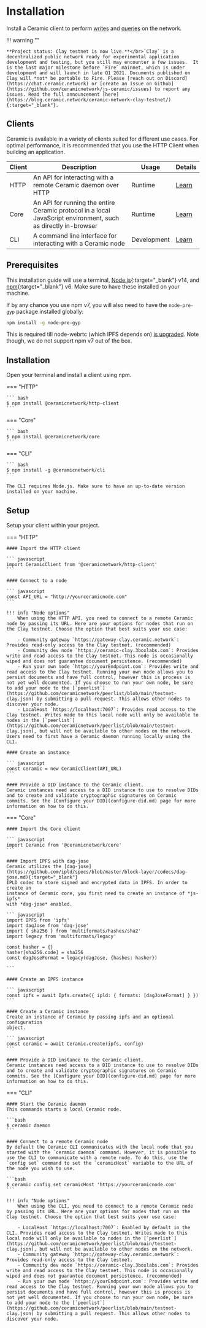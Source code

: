 # Installation
Install a Ceramic client to perform [writes](./writes.md) and [queries](./queries.md) on the network.

!!! warning ""
    
    **Project status: Clay testnet is now live.**</br>`Clay` is a decentralized public network ready for experimental application development and testing, but you still may encounter a few issues.  It is the last major milestone before `Fire` mainnet, which is under development and will launch in late Q1 2021. Documents published on Clay will *not* be portable to Fire. Please [reach out on Discord](https://chat.ceramic.network) or [create an issue on Github](https://github.com/ceramicnetwork/js-ceramic/issues) to report any issues. Read the full announcement [here](https://blog.ceramic.network/ceramic-network-clay-testnet/){:target="_blank"}.


## **Clients**
Ceramic is available in a variety of clients suited for different use cases. For optimal performance, it is recommended that you use the HTTP Client when building an application.

Client | Description | Usage | Details |
| ------ | ----- | ---- | --- |
| HTTP | An API for interacting with a remote Ceramic daemon over HTTP | Runtime | [Learn](../reference/javascript/clients.md) |
| Core | An API for running the entire Ceramic protocol in a local JavaScript environment, such as directly in-browser | Runtime | [Learn](../reference/javascript/clients.md) |
| CLI | A command line interface for interacting with a Ceramic node | Development | [Learn](../reference/javascript/clients.md) |

## **Prerequisites**

This installation guide will use a terminal, [Node.js](https://nodejs.org/en/){:target="_blank"} v14, and [npm](https://www.npmjs.com/get-npm){:target="_blank"} v6. Make sure to have these installed on your machine.

If by any chance you use npm v7, you will also need to have the `node-pre-gyp` package installed globally:
```bash
npm install -g node-pre-gyp
```
This is required till node-webrtc (which IPFS depends on) [is upgraded](https://github.com/node-webrtc/node-webrtc/pull/694).
Note though, we do not support npm v7 out of the box.

## **Installation**
Open your terminal and install a client using npm.

=== "HTTP"

    ``` bash
    $ npm install @ceramicnetwork/http-client
    ```

=== "Core"

    ``` bash
    $ npm install @ceramicnetwork/core
    ```

=== "CLI"

    ``` bash
    $ npm install -g @ceramicnetwork/cli
    ```

    The CLI requires Node.js. Make sure to have an up-to-date version installed on your machine.

## **Setup**
Setup your client within your project.

=== "HTTP"

    #### Import the HTTP client

    ``` javascript
    import CeramicClient from '@ceramicnetwork/http-client'
    ```

    #### Connect to a node

    ``` javascript
    const API_URL = "http://yourceramicnode.com"
    ```
    
    !!! info "Node options"
        When using the HTTP API, you need to connect to a remote Ceramic node by passing its URL. Here are your options for nodes that run on the Clay testnet. Choose the option that best suits your use case:
        
        - Community gateway `https://gateway-clay.ceramic.network`: Provides read-only access to the Clay testnet. (recommended)
        - Community dev node `https://ceramic-clay.3boxlabs.com`: Provides write and read access to the Clay testnet. This node is occasionally wiped and does not guarantee document persistence. (recommended)
        - Run your own node `https://yourEndpoint.com`: Provides write and read access to the Clay testnet. Running your own node allows you to persist documents and have full control, however this is process is not yet well documented. If you choose to run your own node, be sure to add your node to the [`peerlist`](https://github.com/ceramicnetwork/peerlist/blob/main/testnet-clay.json) by submitting a pull request. This allows other nodes to discover your node.
        - LocalHost `https://localhost:7007`: Provides read access to the Clay testnet. Writes made to this local node will only be available to nodes in the [`peerlist`](https://github.com/ceramicnetwork/peerlist/blob/main/testnet-clay.json), but will not be available to other nodes on the network. Users need to first have a Ceramic daemon running locally using the CLI.

    #### Create an instance

    ``` javascript
    const ceramic = new CeramicClient(API_URL)
    ```

    #### Provide a DID instance to the Ceramic client.
    Ceramic instances need access to a DID instance to use to resolve DIDs and to create and validate cryptographic signatures on Ceramic commits. See the [Configure your DID](configure-did.md) page for more information on how to do this.

=== "Core"

    #### Import the Core client

    ``` javascript
    import Ceramic from '@ceramicnetwork/core'
    ```

    #### Import IPFS with dag-jose
    Ceramic utilizes the [dag-jose](https://github.com/ipld/specs/blob/master/block-layer/codecs/dag-jose.md){:target="_blank"}
    IPLD codec to store signed and encrypted data in IPFS. In order to create an
    instance of Ceramic core, you first need to create an instance of *js-ipfs*
    with *dag-jose* enabled.

    ``` javascript
    import IPFS from 'ipfs'
    import dagJose from 'dag-jose'
    import { sha256 } from 'multiformats/hashes/sha2'
    import legacy from 'multiformats/legacy'

    const hasher = {}
    hasher[sha256.code] = sha256
    const dagJoseFormat = legacy(dagJose, {hashes: hasher})

    ```

    #### Create an IPFS instance

    ``` javascript
    const ipfs = await Ipfs.create({ ipld: { formats: [dagJoseFormat] } })
    ```

    #### Create a Ceramic instance
    Create an instance of Ceramic by passing ipfs and an optional configuration
    object.

    ``` javascript
    const ceramic = await Ceramic.create(ipfs, config)
    ```

    #### Provide a DID instance to the Ceramic client.
    Ceramic instances need access to a DID instance to use to resolve DIDs and to create and validate cryptographic signatures on Ceramic commits. See the [Configure your DID](configure-did.md) page for more information on how to do this.

=== "CLI"

    #### Start the Ceramic daemon
    This commands starts a local Ceramic node.

    ```bash
    $ ceramic daemon
    ```

    #### Connect to a remote Ceramic node
    By default the Ceramic CLI communicates with the local node that you started with the `ceramic daemon` command. However, it is possible to use the CLI to communicate with a remote node. To do this, use the `config set` command to set the `ceramicHost` variable to the URL of the node you wish to use.

    ```bash
    $ ceramic config set ceramicHost 'https://yourceramicnode.com'
    ```

    !!! info "Node options"
        When using the CLI, you need to connect to a remote Ceramic node by passing its URL. Here are your options for nodes that run on the Clay testnet. Choose the option that best suits your use case:
        
        - LocalHost `https://localhost:7007`: Enabled by default in the CLI. Provides read access to the Clay testnet. Writes made to this local node will only be available to nodes in the [`peerlist`](https://github.com/ceramicnetwork/peerlist/blob/main/testnet-clay.json), but will not be available to other nodes on the network.
        - Community gateway `https://gateway-clay.ceramic.network`: Provides read-only access to the Clay testnet.
        - Community dev node `https://ceramic-clay.3boxlabs.com`: Provides write and read access to the Clay testnet. This node is occasionally wiped and does not guarantee document persistence. (recommended)
        - Run your own node `https://yourEndpoint.com`: Provides write and read access to the Clay testnet. Running your own node allows you to persist documents and have full control, however this is process is not yet well documented. If you choose to run your own node, be sure to add your node to the [`peerlist`](https://github.com/ceramicnetwork/peerlist/blob/main/testnet-clay.json) by submitting a pull request. This allows other nodes to discover your node.

</br>
</br>
</br>
